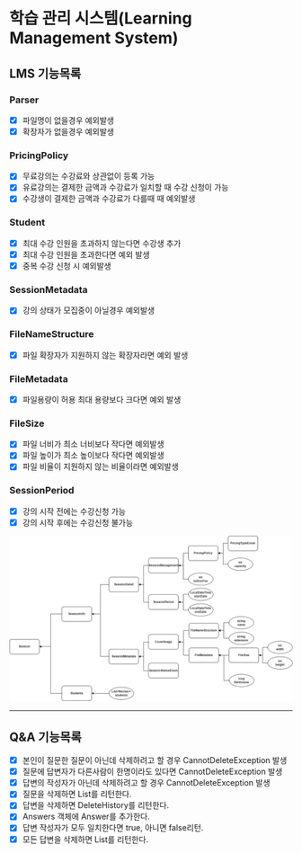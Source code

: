 # 학습 관리 시스템(Learning Management System)

## LMS 기능목록

### Parser
- [x] 파일명이 없을경우 예외발생
- [x] 확장자가 없을경우 예외발생

### PricingPolicy
- [x] 무료강의는 수강료와 상관없이 등록 가능
- [x] 유료강의는 결제한 금액과 수강료가 일치할 때 수강 신청이 가능
- [x] 수강생이 결제한 금액과 수강료가 다를때 때 예외발생

### Student
- [x] 최대 수강 인원을 초과하지 않는다면 수강생 추가
- [x] 최대 수강 인원을 초과한다면 예외 발생
- [x] 중복 수강 신청 시 예외발생

### SessionMetadata
- [x] 강의 상태가 모집중이 아닐경우 예외발생

### FileNameStructure
- [x] 파일 확장자가 지원하지 않는 확장자라면 예외 발생

### FileMetadata
- [x] 파일용량이 허용 최대 용량보다 크다면 예외 발생

### FileSize
- [x] 파일 너비가 최소 너비보다 작다면 예외발생
- [x] 파일 높이가 최소 높이보다 작다면 예외발생
- [x] 파일 비율이 지원하지 않는 비율이라면 예외발생

### SessionPeriod
- [x] 강의 시작 전에는 수강신청 가능
- [x] 강의 시작 후에는 수강신청 불가능

![관계도](./관계도.png)

---
## Q&A 기능목록
- [x] 본인이 질문한 질문이 아닌데 삭제하려고 할 경우 CannotDeleteException 발생
- [x] 질문에 답변자가 다른사람이 한명이라도 있다면 CannotDeleteException 발생
- [x] 답변의 작성자가 아닌데 삭제하려고 할 경우 CannotDeleteException 발생
- [x] 질문을 삭제하면 List<DeleteHistory>를 리턴한다.
- [x] 답변을 삭제하면 DeleteHistory를 리턴한다.
- [x] Answers 객체에 Answer를 추가한다.
- [x] 답변 작성자가 모두 일치한다면 true, 아니면 false리턴.
- [x] 모든 답변을 삭제하면 List<DeleteHistory>를 리턴한다.
